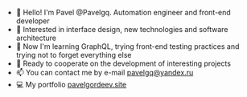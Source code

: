 - 👋 Hello! I'm Pavel @Pavelgq. Automation engineer and front-end developer
- 👀 Interested in interface design, new technologies and software architecture
- 🌱 Now I'm learning GraphQL, trying front-end testing practices and trying not to forget everything else
- 💞️ Ready to cooperate on the development of interesting projects
- 📫 You can contact me by e-mail <pavelgq@yandex.ru>
- 💻 My portfolio [pavelgordeev.site](http://pavelgordeev.site)
<!---
Pavelgq/Pavelgq is a ✨ special ✨ repository because its `README.md` (this file) appears on your GitHub profile.
You can click the Preview link to take a look at your changes.

**I can work "for food" if the project gives me experience and you will answer my question about software architecture.
--->
